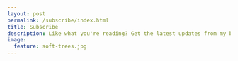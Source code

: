 ```yaml
---
layout: post
permalink: /subscribe/index.html
title: Subscribe
description: Like what you're reading? Get the latest updates from my blog by subscribing to my email newsletter. No spam included.
image:
  feature: soft-trees.jpg
---
```


